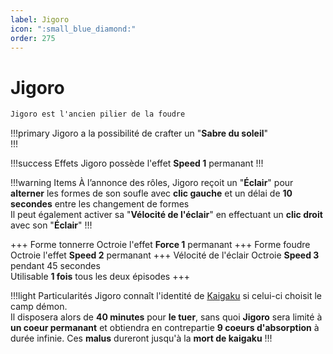 ```yaml
---
label: Jigoro
icon: ":small_blue_diamond:"
order: 275
---
```


# Jigoro

```txt
Jigoro est l'ancien pilier de la foudre
```

!!!primary
Jigoro a la possibilité de crafter un "**Sabre du soleil**" <br>
!!!

!!!success Effets
Jigoro possède l'effet **Speed 1** permanant
!!!

!!!warning Items
À l’annonce des rôles, Jigoro reçoit un "**Éclair**" pour **alterner** les formes de son soufle avec **clic gauche** et un délai de **10 secondes** entre les changement de formes <br>
Il peut également activer sa "**Vélocité de l'éclair**" en effectuant un **clic droit** avec son "**Éclair**"
!!!

+++ Forme tonnerre
Octroie l'effet **Force 1** permanant
+++ Forme foudre
Octroie l'effet **Speed 2** permanant
+++ Vélocité de l'éclair
Octroie **Speed 3** pendant 45 secondes <br>
Utilisable **1 fois** tous les deux épisodes
+++

!!!light Particularités
Jigoro connaît l'identité de [Kaigaku](../demon/kaigaku) si celui-ci choisit le camp démon. <br>
Il disposera alors de **40 minutes** pour **le tuer**, sans quoi **Jigoro** sera limité à **un coeur permanant** et obtiendra en contrepartie **9 coeurs d'absorption** à durée infinie. Ces **malus** dureront jusqu'à la **mort de kaigaku**
!!!








